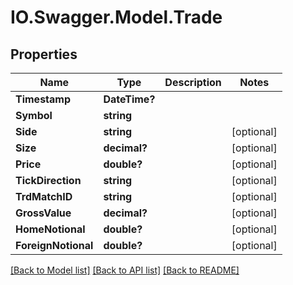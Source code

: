 # IO.Swagger.Model.Trade
## Properties

Name | Type | Description | Notes
------------ | ------------- | ------------- | -------------
**Timestamp** | **DateTime?** |  | 
**Symbol** | **string** |  | 
**Side** | **string** |  | [optional] 
**Size** | **decimal?** |  | [optional] 
**Price** | **double?** |  | [optional] 
**TickDirection** | **string** |  | [optional] 
**TrdMatchID** | **string** |  | [optional] 
**GrossValue** | **decimal?** |  | [optional] 
**HomeNotional** | **double?** |  | [optional] 
**ForeignNotional** | **double?** |  | [optional] 

[[Back to Model list]](../README.md#documentation-for-models) [[Back to API list]](../README.md#documentation-for-api-endpoints) [[Back to README]](../README.md)

